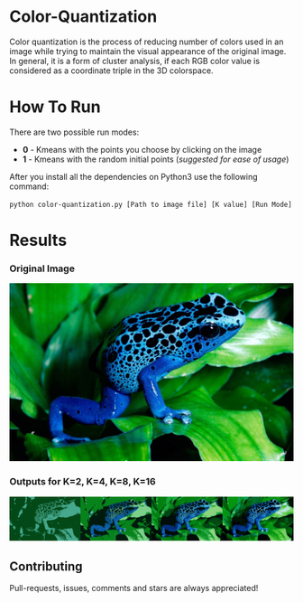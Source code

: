 # Color-Quantization
Color quantization is the process of reducing number of colors used in an image while trying to maintain the visual appearance of the original image. In general, it is a form of cluster analysis, if each RGB color value is considered as a coordinate triple in the 3D colorspace. 
# How To Run
There are two possible run modes:
* **0** - Kmeans with the points you choose by clicking on the image
* **1** - Kmeans with the random initial points (*suggested for ease of usage*)

After you install all the dependencies on Python3 use the following command:

`python color-quantization.py [Path to image file] [K value] [Run Mode]`


# Results
### Original Image
![Original Image](/Test_Inputs/1.jpg) 

### Outputs for K=2, K=4, K=8, K=16
![Original Image](Test_Outputs/results.png)
 
## Contributing
Pull-requests, issues, comments and stars are always appreciated!
